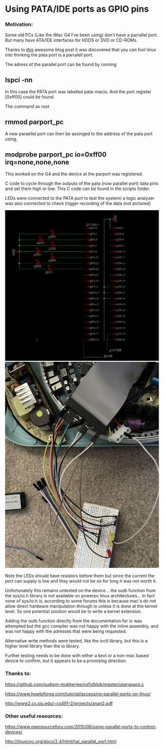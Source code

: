 <h1> Using PATA/IDE ports as GPIO pins</h1>

<h3>Motivation:</h3>

Some old PCs (Like the iMac G4 I've been using) don't have a parrallel port. But many have ATA/IDE interfaces for HDDS or DVD or CD-ROMs.

Thanks to <i><a href="http://ruemohr.org/~ircjunk/tutorials/elex/ata2isp/main.html">this</a></i> awesome blog post it was discovered that you can fool linux into thinking the pata port is a parralell port. 

The adress of the parallel port can be found by running <h2><b> lspci -nn</b></h2>
In this case the PATA port was labelled pata-macio. And the port register [0xff00] could be found. 

The command as root <h2><b> rmmod parport_pc </b></h2>
A new paraellel port can then be assinged to the address of the pata port using, 
<h2><b>modprobe parport_pc io=0xff00 irq=none,none,none</b></h2>

This worked on the G4 and the device at the parport was registered. 

C code to cycle through the outputs of the pata (now parallel port) data pins and set them high or low. This C code can be found in the scripts folder.

LEDs were connected to the PATA port to test the system/ a logic analyzer was also connected to check trigger recording of the data (not pictured)

<img src = "./assets/LED.png">
<img src = "./assets/bread.jpg">

Note the LEDs should have resistors before them but since the current the port can supply is low and they would not be on for long it was not worth it. 

Unfortunately this remains untested on the device... the <i>outb</i> function from the sys/io.h library is not available on powerpc linux architectures... In fact none of sys/io.h is, according to some forums this is because mac's do not allow direct hardware manipulation through io unless it is done at the kernel level. So one potential solution would be to write a kernel extension. 

Adding the outb function directly from the documentation for io was attempted but the gcc compiler was not happy with the inline assembly, and was not happy with the adresses that were being requested. 

Alternative write methods were tested, like the ioctl library, but this is a higher level library than the io library. 

Further testing needs to be done with either a kext or a non-mac based device to confirm, but it appears to be a promising direction. 

<h3> Thanks to: </h3>

https://github.com/sudipm-mukherjee/osfy/blob/master/userspace.c

https://www.howtoforge.com/tutorial/accessing-parallel-ports-on-linux/

http://www2.cs.siu.edu/~cs491-2/projects/anan2.pdf

<h3> Other useful resources:</h3>

https://www.opensourceforu.com/2015/06/using-parallel-ports-to-control-devices/

http://linuxcnc.org/docs/2.4/html/hal_parallel_port.html